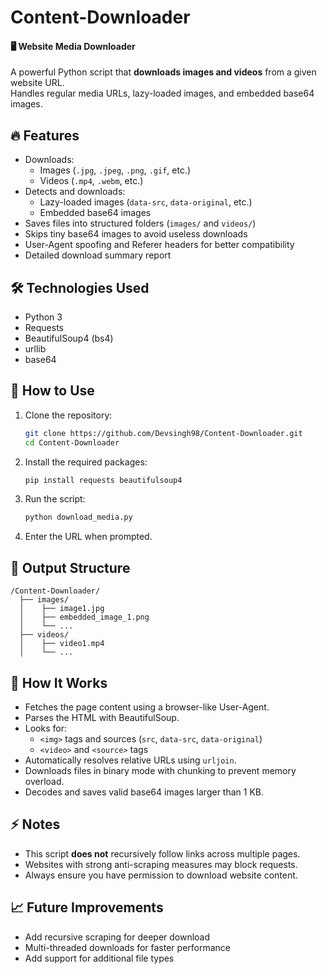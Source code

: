# Content-Downloader

#### 🖥️ Website Media Downloader

A powerful Python script that **downloads images and videos** from a given website URL.  
Handles regular media URLs, lazy-loaded images, and embedded base64 images.

## 🔥 Features
- Downloads:
  - Images (`.jpg`, `.jpeg`, `.png`, `.gif`, etc.)
  - Videos (`.mp4`, `.webm`, etc.)
- Detects and downloads:
  - Lazy-loaded images (`data-src`, `data-original`, etc.)
  - Embedded base64 images
- Saves files into structured folders (`images/` and `videos/`)
- Skips tiny base64 images to avoid useless downloads
- User-Agent spoofing and Referer headers for better compatibility
- Detailed download summary report

## 🛠️ Technologies Used
- Python 3
- Requests
- BeautifulSoup4 (bs4)
- urllib
- base64

## 🚀 How to Use
1. Clone the repository:
   ```bash
   git clone https://github.com/Devsingh98/Content-Downloader.git
   cd Content-Downloader
   ```

2. Install the required packages:
   ```bash
   pip install requests beautifulsoup4
   ```

3. Run the script:
   ```bash
   python download_media.py
   ```

4. Enter the URL when prompted.

## 📂 Output Structure
```
/Content-Downloader/
  ├── images/
  │    ├── image1.jpg
  │    ├── embedded_image_1.png
  │    └── ...
  ├── videos/
  │    ├── video1.mp4
  │    └── ...
```

## 🧠 How It Works
- Fetches the page content using a browser-like User-Agent.
- Parses the HTML with BeautifulSoup.
- Looks for:
  - `<img>` tags and sources (`src`, `data-src`, `data-original`)
  - `<video>` and `<source>` tags
- Automatically resolves relative URLs using `urljoin`.
- Downloads files in binary mode with chunking to prevent memory overload.
- Decodes and saves valid base64 images larger than 1 KB.

## ⚡ Notes
- This script **does not** recursively follow links across multiple pages.
- Websites with strong anti-scraping measures may block requests.
- Always ensure you have permission to download website content.

## 📈 Future Improvements
- Add recursive scraping for deeper download
- Multi-threaded downloads for faster performance
- Add support for additional file types



